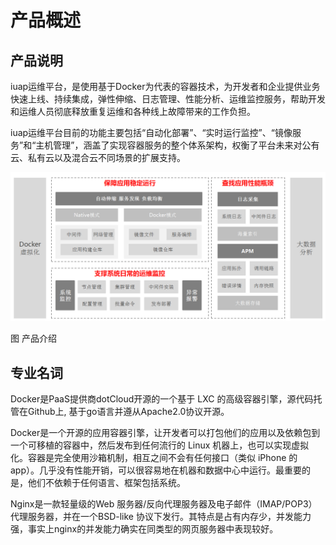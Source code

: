 # 产品概述

## 产品说明

iuap运维平台，是使用基于Docker为代表的容器技术，为开发者和企业提供业务快速上线、持续集成，弹性伸缩、日志管理、性能分析、运维监控服务，帮助开发和运维人员彻底释放重复运维和各种线上故障带来的工作负担。

iuap运维平台目前的功能主要包括“自动化部署”、“实时运行监控”、“镜像服务”和“主机管理”，涵盖了实现容器服务的整个体系架构，权衡了平台未来对公有云、私有云以及混合云不同场景的扩展支持。

![](/articles/devops/1-/images/image2.png)

图 产品介绍

## 专业名词

Docker是PaaS提供商dotCloud开源的一个基于 LXC 的高级容器引擎，源代码托管在Github上, 基于go语言并遵从Apache2.0协议开源。

Docker是一个开源的应用容器引擎，让开发者可以打包他们的应用以及依赖包到一个可移植的容器中，然后发布到任何流行的 Linux 机器上，也可以实现虚拟化。容器是完全使用沙箱机制，相互之间不会有任何接口（类似 iPhone 的 app）。几乎没有性能开销，可以很容易地在机器和数据中心中运行。最重要的是，他们不依赖于任何语言、框架包括系统。

Nginx是一款轻量级的Web 服务器/反向代理服务器及电子邮件（IMAP/POP3）代理服务器，并在一个BSD-like 协议下发行。其特点是占有内存少，并发能力强，事实上nginx的并发能力确实在同类型的网页服务器中表现较好。


